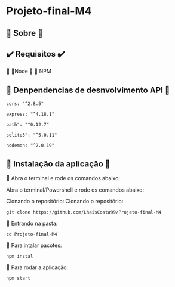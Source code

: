 # Projeto-final-M4
## :hotel: Sobre :hotel:

## :heavy_check_mark:  Requisitos   :heavy_check_mark:

:small_blue_diamond: :small_blue_diamond:Node
:small_blue_diamond: :small_blue_diamond: NPM


## :dart: Denpendencias de desnvolvimento API :dart:
```
cors: "^2.8.5"
```
```
express: "^4.18.1"
```
```
path": "^0.12.7"
```
```
sqlite3": "^5.0.11"
```
```
nodemon: "^2.0.19"
```
## :lock_with_ink_pen: Instalação da aplicação :lock_with_ink_pen:

:small_blue_diamond: Abra o terminal e rode os comandos abaixo:

Abra o terminal/Powershell e rode os comandos abaixo:<br>

Clonando o repositório: Clonando o repositório:
```
git clone https://github.com/LhaisCosta99/Projeto-final-M4
```
:small_blue_diamond: Entrando na pasta:
```
cd Projeto-final-M4
```
:small_blue_diamond: Para intalar pacotes:
```
npm instal 
```
:small_blue_diamond: Para rodar a aplicação:
```
npm start
```

